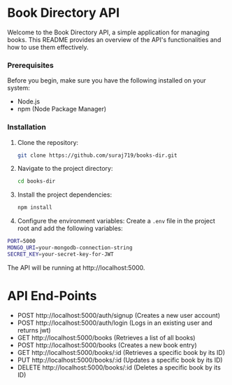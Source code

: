 # Book Directory API

Welcome to the Book Directory API, a simple application for managing books. This README provides an overview of the API's functionalities and how to use them effectively.

### Prerequisites

Before you begin, make sure you have the following installed on your system:

- Node.js
- npm (Node Package Manager)

### Installation

1. Clone the repository:

   ```bash
   git clone https://github.com/suraj719/books-dir.git
   ```
2. Navigate to the project directory:

   ```bash
   cd books-dir
   ```
3. Install the project dependencies:
    ```bash
    npm install
    ```
4. Configure the environment variables:
Create a `.env` file in the project root and add the following variables:
```bash
PORT=5000
MONGO_URI=your-mongodb-connection-string
SECRET_KEY=your-secret-key-for-JWT
```
The API will be running at http://localhost:5000.

# API End-Points
 - POST http://localhost:5000/auth/signup (Creates a new user account)
 - POST http://localhost:5000/auth/login (Logs in an existing user and returns jwt)
 - GET http://localhost:5000/books (Retrieves a list of all books)
 - POST http://localhost:5000/books (Creates a new book entry)
 - GET http://localhost:5000/books/:id (Retrieves a specific book by its ID)
 - PUT http://localhost:5000/books/:id (Updates a specific book by its ID)
 - DELETE http://localhost:5000/books/:id (Deletes a specific book by its ID)